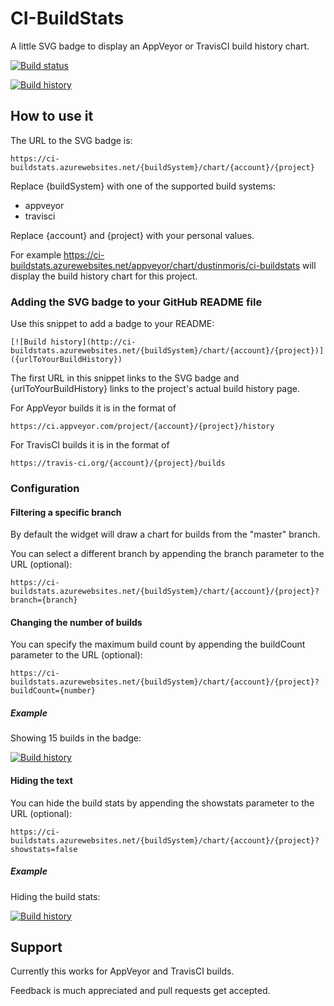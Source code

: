 # CI-BuildStats
A little SVG badge to display an AppVeyor or TravisCI build history chart.

[![Build status](https://ci.appveyor.com/api/projects/status/dchv355fwpsy85xb?svg=true)](https://ci.appveyor.com/project/dustinmoris/ci-buildstats)

[![Build history](http://ci-buildstats.azurewebsites.net/appveyor/chart/dustinmoris/ci-buildstats)](https://ci.appveyor.com/project/dustinmoris/ci-buildstats/history)

## How to use it

The URL to the SVG badge is:
```
https://ci-buildstats.azurewebsites.net/{buildSystem}/chart/{account}/{project}
```

Replace {buildSystem} with one of the supported build systems:
- appveyor
- travisci

Replace {account} and {project} with your personal values.

For example https://ci-buildstats.azurewebsites.net/appveyor/chart/dustinmoris/ci-buildstats will display the build history chart for this project.

### Adding the SVG badge to your GitHub README file

Use this snippet to add a badge to your README:

```
[![Build history](http://ci-buildstats.azurewebsites.net/{buildSystem}/chart/{account}/{project})]({urlToYourBuildHistory})
```
The first URL in this snippet links to the SVG badge and {urlToYourBuildHistory} links to the project's actual build history page.

For AppVeyor builds it is in the format of
```
https://ci.appveyor.com/project/{account}/{project}/history
```

For TravisCI builds it is in the format of
```
https://travis-ci.org/{account}/{project}/builds
```

### Configuration

#### Filtering a specific branch

By default the widget will draw a chart for builds from the "master" branch.

You can select a different branch by appending the branch parameter to the URL (optional):
```
https://ci-buildstats.azurewebsites.net/{buildSystem}/chart/{account}/{project}?branch={branch}
```

#### Changing the number of builds

You can specify the maximum build count by appending the buildCount parameter to the URL (optional):
```
https://ci-buildstats.azurewebsites.net/{buildSystem}/chart/{account}/{project}?buildCount={number}
```

##### Example
Showing 15 builds in the badge:

[![Build history](http://ci-buildstats.azurewebsites.net/appveyor/chart/dustinmoris/dustedcodes?buildCount=15)](https://ci.appveyor.com/project/dustinmoris/dustedcodes/history)

#### Hiding the text

You can hide the build stats by appending the showstats parameter to the URL (optional):
```
https://ci-buildstats.azurewebsites.net/{buildSystem}/chart/{account}/{project}?showstats=false
```

##### Example
Hiding the build stats:

[![Build history](http://ci-buildstats.azurewebsites.net/appveyor/chart/dustinmoris/dustedcodes?showstats=false)](https://ci.appveyor.com/project/dustinmoris/dustedcodes/history)

## Support

Currently this works for AppVeyor and TravisCI builds.

Feedback is much appreciated and pull requests get accepted.
